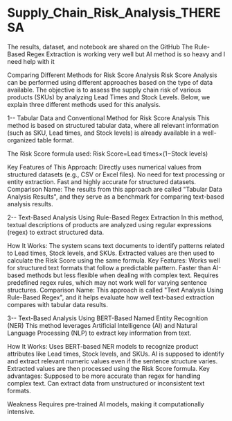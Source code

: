 # Supply_Chain_Risk_Analysis_THERESA

The results, dataset, and notebook are shared on the GitHub
The Rule-Based Regex Extraction is working very well but AI method is so heavy and I need help with it


Comparing Different Methods for Risk Score Analysis
Risk Score Analysis can be performed using different approaches based on the type of data available. The objective is to assess the supply chain risk of various products (SKUs) by analyzing Lead Times and Stock Levels. Below, we explain three different methods used for this analysis.

1-- Tabular Data and Conventional Method for Risk Score Analysis
This method is based on structured tabular data, where all relevant information (such as SKU, Lead times, and Stock levels) is already available in a well-organized table format.

The Risk Score formula used:
Risk Score=Lead times×(1−Stock levels)

Key Features of This Approach:
Directly uses numerical values from structured datasets (e.g., CSV or Excel files).
No need for text processing or entity extraction.
Fast and highly accurate for structured datasets.
Comparison Name:
The results from this approach are called "Tabular Data Analysis Results", and they serve as a benchmark for comparing text-based analysis results.


2-- Text-Based Analysis Using Rule-Based Regex Extraction
In this method, textual descriptions of products are analyzed using regular expressions (regex) to extract structured data.

How It Works:
The system scans text documents to identify patterns related to Lead times, Stock levels, and SKUs.
Extracted values are then used to calculate the Risk Score using the same formula.
Key Features:
Works well for structured text formats that follow a predictable pattern.
Faster than AI-based methods but less flexible when dealing with complex text.
Requires predefined regex rules, which may not work well for varying sentence structures.
Comparison Name:
This approach is called "Text Analysis Using Rule-Based Regex", and it helps evaluate how well text-based extraction compares with tabular data results.


3-- Text-Based Analysis Using BERT-Based Named Entity Recognition (NER)
This method leverages Artificial Intelligence (AI) and Natural Language Processing (NLP) to extract key information from text.

How It Works:
Uses BERT-based NER models to recognize product attributes like Lead times, Stock levels, and SKUs.
AI is supposed to identify and extract relevant numeric values even if the sentence structure varies.
Extracted values are then processed using the Risk Score formula.
Key advantages:
Supposed to be more accurate than regex for handling complex text.
Can extract data from unstructured or inconsistent text formats.

Weakness
Requires pre-trained AI models, making it computationally intensive.


